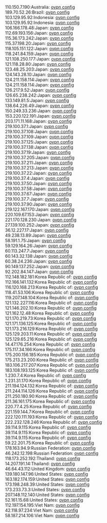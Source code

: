 110.150.7.190:Australia: [ovpn config](vpn/110_150_7_190.ovpn)  
189.70.52.26:Brazil: [ovpn config](vpn/189_70_52_26.ovpn)  
103.129.95.92:Indonesia: [ovpn config](vpn/103_129_95_92.ovpn)  
103.129.95.92:Indonesia: [ovpn config](vpn/103_129_95_92.ovpn)  
106.166.178.48:Japan: [ovpn config](vpn/106_166_178_48.ovpn)  
112.69.193.156:Japan: [ovpn config](vpn/112_69_193_156.ovpn)  
115.36.173.242:Japan: [ovpn config](vpn/115_36_173_242.ovpn)  
115.37.198.20:Japan: [ovpn config](vpn/115_37_198_20.ovpn)  
118.105.151.122:Japan: [ovpn config](vpn/118_105_151_122.ovpn)  
118.241.84.159:Japan: [ovpn config](vpn/118_241_84_159.ovpn)  
121.108.250.177:Japan: [ovpn config](vpn/121_108_250_177.ovpn)  
121.118.28.80:Japan: [ovpn config](vpn/121_118_28_80.ovpn)  
123.48.25.203:Japan: [ovpn config](vpn/123_48_25_203.ovpn)  
124.143.28.10:Japan: [ovpn config](vpn/124_143_28_10.ovpn)  
124.211.158.114:Japan: [ovpn config](vpn/124_211_158_114.ovpn)  
124.211.158.114:Japan: [ovpn config](vpn/124_211_158_114.ovpn)  
126.217.9.52:Japan: [ovpn config](vpn/126_217_9_52.ovpn)  
126.65.238.242:Japan: [ovpn config](vpn/126_65_238_242.ovpn)  
133.149.81.5:Japan: [ovpn config](vpn/133_149_81_5.ovpn)  
138.64.226.49:Japan: [ovpn config](vpn/138_64_226_49.ovpn)  
150.249.33.236:Japan: [ovpn config](vpn/150_249_33_236.ovpn)  
153.220.122.191:Japan: [ovpn config](vpn/153_220_122_191.ovpn)  
203.171.11.168:Japan: [ovpn config](vpn/203_171_11_168.ovpn)  
219.100.37.1:Japan: [ovpn config](vpn/219_100_37_1.ovpn)  
219.100.37.108:Japan: [ovpn config](vpn/219_100_37_108.ovpn)  
219.100.37.109:Japan: [ovpn config](vpn/219_100_37_109.ovpn)  
219.100.37.125:Japan: [ovpn config](vpn/219_100_37_125.ovpn)  
219.100.37.138:Japan: [ovpn config](vpn/219_100_37_138.ovpn)  
219.100.37.19:Japan: [ovpn config](vpn/219_100_37_19.ovpn)  
219.100.37.205:Japan: [ovpn config](vpn/219_100_37_205.ovpn)  
219.100.37.211:Japan: [ovpn config](vpn/219_100_37_211.ovpn)  
219.100.37.213:Japan: [ovpn config](vpn/219_100_37_213.ovpn)  
219.100.37.22:Japan: [ovpn config](vpn/219_100_37_22.ovpn)  
219.100.37.4:Japan: [ovpn config](vpn/219_100_37_4.ovpn)  
219.100.37.50:Japan: [ovpn config](vpn/219_100_37_50.ovpn)  
219.100.37.58:Japan: [ovpn config](vpn/219_100_37_58.ovpn)  
219.100.37.67:Japan: [ovpn config](vpn/219_100_37_67.ovpn)  
219.100.37.7:Japan: [ovpn config](vpn/219_100_37_7.ovpn)  
219.100.37.90:Japan: [ovpn config](vpn/219_100_37_90.ovpn)  
219.122.167.170:Japan: [ovpn config](vpn/219_122_167_170.ovpn)  
220.109.67.153:Japan: [ovpn config](vpn/220_109_67_153.ovpn)  
221.170.128.230:Japan: [ovpn config](vpn/221_170_128_230.ovpn)  
27.139.100.252:Japan: [ovpn config](vpn/27_139_100_252.ovpn)  
36.12.227.17:Japan: [ovpn config](vpn/36_12_227_17.ovpn)  
49.238.13.89:Japan: [ovpn config](vpn/49_238_13_89.ovpn)  
58.191.1.75:Japan: [ovpn config](vpn/58_191_1_75.ovpn)  
59.129.164.26:Japan: [ovpn config](vpn/59_129_164_26.ovpn)  
60.113.247.7:Japan: [ovpn config](vpn/60_113_247_7.ovpn)  
60.143.32.138:Japan: [ovpn config](vpn/60_143_32_138.ovpn)  
60.38.24.236:Japan: [ovpn config](vpn/60_38_24_236.ovpn)  
90.149.137.252:Japan: [ovpn config](vpn/90_149_137_252.ovpn)  
92.202.84.147:Japan: [ovpn config](vpn/92_202_84_147.ovpn)  
112.148.182.181:Korea Republic of: [ovpn config](vpn/112_148_182_181.ovpn)  
112.166.141.132:Korea Republic of: [ovpn config](vpn/112_166_141_132.ovpn)  
116.120.168.213:Korea Republic of: [ovpn config](vpn/116_120_168_213.ovpn)  
118.41.53.106:Korea Republic of: [ovpn config](vpn/118_41_53_106.ovpn)  
119.207.148.104:Korea Republic of: [ovpn config](vpn/119_207_148_104.ovpn)  
121.132.227.116:Korea Republic of: [ovpn config](vpn/121_132_227_116.ovpn)  
121.146.202.10:Korea Republic of: [ovpn config](vpn/121_146_202_10.ovpn)  
121.162.12.48:Korea Republic of: [ovpn config](vpn/121_162_12_48.ovpn)  
121.170.219.73:Korea Republic of: [ovpn config](vpn/121_170_219_73.ovpn)  
121.171.136.125:Korea Republic of: [ovpn config](vpn/121_171_136_125.ovpn)  
121.173.216.129:Korea Republic of: [ovpn config](vpn/121_173_216_129.ovpn)  
125.129.203.11:Korea Republic of: [ovpn config](vpn/125_129_203_11.ovpn)  
125.129.65.216:Korea Republic of: [ovpn config](vpn/125_129_65_216.ovpn)  
14.47.176.254:Korea Republic of: [ovpn config](vpn/14_47_176_254.ovpn)  
175.117.34.166:Korea Republic of: [ovpn config](vpn/175_117_34_166.ovpn)  
175.200.156.185:Korea Republic of: [ovpn config](vpn/175_200_156_185.ovpn)  
175.213.23.200:Korea Republic of: [ovpn config](vpn/175_213_23_200.ovpn)  
183.106.217.207:Korea Republic of: [ovpn config](vpn/183_106_217_207.ovpn)  
183.108.193.125:Korea Republic of: [ovpn config](vpn/183_108_193_125.ovpn)  
1.230.7.4:Korea Republic of: [ovpn config](vpn/1_230_7_4.ovpn)  
1.231.31.170:Korea Republic of: [ovpn config](vpn/1_231_31_170.ovpn)  
211.194.124.132:Korea Republic of: [ovpn config](vpn/211_194_124_132.ovpn)  
211.244.114.126:Korea Republic of: [ovpn config](vpn/211_244_114_126.ovpn)  
211.250.180.90:Korea Republic of: [ovpn config](vpn/211_250_180_90.ovpn)  
211.36.161.175:Korea Republic of: [ovpn config](vpn/211_36_161_175.ovpn)  
220.77.4.25:Korea Republic of: [ovpn config](vpn/220_77_4_25.ovpn)  
221.159.144.7:Korea Republic of: [ovpn config](vpn/221_159_144_7.ovpn)  
222.120.111.193:Korea Republic of: [ovpn config](vpn/222_120_111_193.ovpn)  
222.232.128.246:Korea Republic of: [ovpn config](vpn/222_232_128_246.ovpn)  
39.114.9.115:Korea Republic of: [ovpn config](vpn/39_114_9_115.ovpn)  
39.114.9.115:Korea Republic of: [ovpn config](vpn/39_114_9_115.ovpn)  
39.114.9.115:Korea Republic of: [ovpn config](vpn/39_114_9_115.ovpn)  
59.22.201.75:Korea Republic of: [ovpn config](vpn/59_22_201_75.ovpn)  
178.163.94.9:Russian Federation: [ovpn config](vpn/178_163_94_9.ovpn)  
46.242.12.198:Russian Federation: [ovpn config](vpn/46_242_12_198.ovpn)  
118.173.252.192:Thailand: [ovpn config](vpn/118_173_252_192.ovpn)  
14.207.191.14:Thailand: [ovpn config](vpn/14_207_191_14.ovpn)  
46.64.43.112:United Kingdom: [ovpn config](vpn/46_64_43_112.ovpn)  
139.180.147.96:United States: [ovpn config](vpn/139_180_147_96.ovpn)  
163.182.174.159:United States: [ovpn config](vpn/163_182_174_159.ovpn)  
173.198.248.39:United States: [ovpn config](vpn/173_198_248_39.ovpn)  
173.233.73.3:United States: [ovpn config](vpn/173_233_73_3.ovpn)  
207.148.112.140:United States: [ovpn config](vpn/207_148_112_140.ovpn)  
52.161.15.68:United States: [ovpn config](vpn/52_161_15_68.ovpn)  
112.197.154.195:Viet Nam: [ovpn config](vpn/112_197_154_195.ovpn)  
42.118.97.234:Viet Nam: [ovpn config](vpn/42_118_97_234.ovpn)  
58.187.214.106:Viet Nam: [ovpn config](vpn/58_187_214_106.ovpn)  

